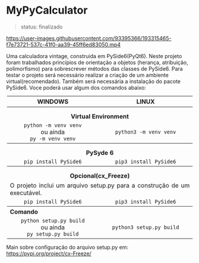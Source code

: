 # MyPyCalculator

> status: finalizado


https://user-images.githubusercontent.com/93395366/193315465-f7e73721-537c-41f0-aa39-45ff6ed83050.mp4


Uma calculadora vintage, construida em PySide6(PyQt6). Neste projeto foram trabalhados princípios de orientação a 
objetos (herança, atribuição, polimorfismo) para sobrescrever métodos das classes de PySide6. Para testar o projeto será 
necessário realizar a criação de um ambiente virtual(recomendado). Também será necessária a instalação do pacote PySide6.
Voce poderá usar algum dos comandos abaixo:

<table style="width: 500px; text-align: center; table-layout: auto; margin: 0 auto;">
<thead>
<tr>
<th>WINDOWS</th>
<th>LINUX</th>
</tr>
</thead>
    <tbody>
        <tr>
            <th colspan=2 style="padding-top: 15px;">Virtual Environment</th>
        </tr>
        <tr>
            <td><code>python -m venv venv</code> <br>ou ainda <br><code>py -m venv venv</code></td>
            <td><code>python3 -m venv venv</code></td>
        </tr>
        <tr>
            <th colspan="2" style="padding-top: 15px;">PySyde 6</th>
        </tr>
        <tr>
            <td><code>pip install PySide6</code></td>
            <td><code>pip3 install PySide6</code></td>
        </tr>
        <tr>
            <th colspan="2" style="padding-top: 15px;">Opcional(cx_Freeze)</th>
        </tr>
        <tr>
            <td colspan="2" style="text-align: justify">O projeto inclui um arquivo setup.py para a construção de um executável.</td>
        </tr>
        <tr>
            <td><code>pip install PySide6</code></td>
            <td><code>pip3 install PySide6</code></td>
        </tr>
        <tr>
            <th colspan="2" style="text-align: justify">Comando</th>
        </tr>
        <tr>
            <td><code>python setup.py build</code> <br>ou ainda <br><code>py setup.py build</code></td>
            <td><code>python3 setup.py build</code></td>
        </tr>
    </tbody>
</table>

Main sobre configuração do arquivo setup.py em:
https://pypi.org/project/cx-Freeze/
